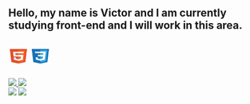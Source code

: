 ## Hello, my name is Victor and I am currently studying front-end and I will work in this area.


<div style="display: inline_block"><br>
  <img align="center" alt="Rafa-HTML" height="30" width="40" src="https://raw.githubusercontent.com/devicons/devicon/master/icons/html5/html5-original.svg">
  <img align="center" alt="Rafa-CSS" height="30" width="40" src="https://raw.githubusercontent.com/devicons/devicon/master/icons/css3/css3-original.svg">
</div>
  
  ##

<div>
  <a href="https://github.com/hugoowszz">
    <img height=170em" src="https://github-readme-stats.vercel.app/api?username=hugoowszz&show_icons=true&theme=dracula"/>
    <img height="170em" src="https://github-readme-stats.vercel.app/api/top-langs/?username=hugoowszz&layout=compact"/>
</div>
 
<div> 
  <a href="https://www.instagram.com/hugoowszz/?igsh=YWQwcnFoaDdjOTd0&utm_source=qr" target="_blank"><img src="https://img.shields.io/badge/Instagram-E4405F?style=for-the-badge&logo=instagram&logoColor=white" target="_blank"></a>
 <a href="https://x.com/hhugoowszz" target="_blank"><img src="https://img.shields.io/badge/Twitter-1DA1F2?style=for-the-badge&logo=twitter&logoColor=white" target="_blank"></a>  
</div>
